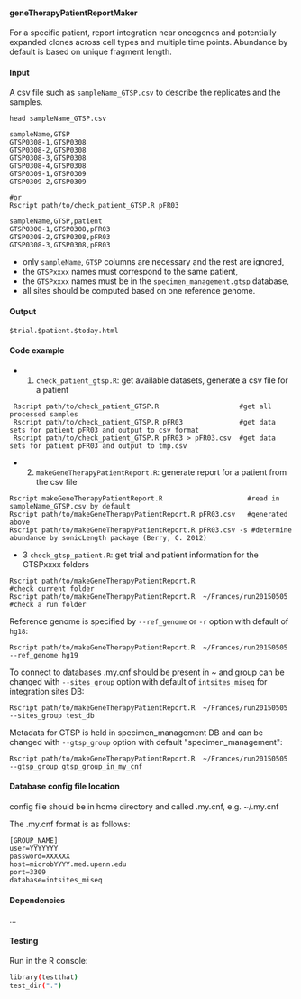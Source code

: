#### geneTherapyPatientReportMaker
For a specific patient, report integration near oncogenes and potentially expanded clones across cell types and multiple time points. Abundance by default is based on unique fragment length.
	
#### Input
A csv file such as `sampleName_GTSP.csv` to describe the replicates and the samples.
```
head sampleName_GTSP.csv

sampleName,GTSP
GTSP0308-1,GTSP0308
GTSP0308-2,GTSP0308
GTSP0308-3,GTSP0308
GTSP0308-4,GTSP0308
GTSP0309-1,GTSP0309
GTSP0309-2,GTSP0309

#or 
Rscript path/to/check_patient_GTSP.R pFR03

sampleName,GTSP,patient
GTSP0308-1,GTSP0308,pFR03
GTSP0308-2,GTSP0308,pFR03
GTSP0308-3,GTSP0308,pFR03
```

* only `sampleName`, `GTSP` columns are necessary and the rest are ignored,
* the `GTSPxxxx` names must correspond to the same patient,
* the `GTSPxxxx` names must be in the `specimen_management.gtsp` database,
* all sites should be computed based on one reference genome.
  
#### Output
`$trial.$patient.$today.html`

#### Code example
- 1. `check_patient_gtsp.R`: get available datasets, generate a csv file for a patient 
```
 Rscript path/to/check_patient_GTSP.R                    #get all processed samples
 Rscript path/to/check_patient_GTSP.R pFR03              #get data sets for patient pFR03 and output to csv format
 Rscript path/to/check_patient_GTSP.R pFR03 > pFR03.csv  #get data sets for patient pFR03 and output to tmp.csv
```

- 2. `makeGeneTherapyPatientReport.R`: generate report for a patient from the csv file 
```
Rscript makeGeneTherapyPatientReport.R                     #read in sampleName_GTSP.csv by default
Rscript path/to/makeGeneTherapyPatientReport.R pFR03.csv   #generated above
Rscript path/to/makeGeneTherapyPatientReport.R pFR03.csv -s #determine abundance by sonicLength package (Berry, C. 2012)
```

- 3 `check_gtsp_patient.R`: get trial and patient information for the GTSPxxxx folders
```
Rscript path/to/makeGeneTherapyPatientReport.R                         #check current folder
Rscript path/to/makeGeneTherapyPatientReport.R  ~/Frances/run20150505  #check a run folder
```

Reference genome is specified by `--ref_genome` or `-r` option with default of `hg18`:
```
Rscript path/to/makeGeneTherapyPatientReport.R  ~/Frances/run20150505  --ref_genome hg19
```

To connect to databases .my.cnf should be present in ~ and group can be changed with `--sites_group` option
with default of `intsites_miseq` for integration sites DB:
```
Rscript path/to/makeGeneTherapyPatientReport.R  ~/Frances/run20150505  --sites_group test_db
```

Metadata for GTSP is held in specimen_management DB and can be changed with `--gtsp_group` option
with default "specimen_management":
```
Rscript path/to/makeGeneTherapyPatientReport.R  ~/Frances/run20150505  --gtsp_group gtsp_group_in_my_cnf
```



#### Database config file location

config file should be in home directory and called .my.cnf,
e.g. ~/.my.cnf

The .my.cnf format is as follows:

```
[GROUP_NAME]
user=YYYYYYY
password=XXXXXX
host=microbYYYY.med.upenn.edu
port=3309
database=intsites_miseq
```

#### Dependencies

...

#### Testing

Run in the R console:

```bash
library(testthat)
test_dir(".")
```
